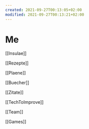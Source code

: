 ```yaml
---
created: 2021-09-27T00:13:05+02:00
modified: 2021-09-27T00:13:21+02:00
---
```


# Me

[[Insulae]]

[[Rezepte]]

[[Plaene]]

[[Buecher]]

[[Zitate]]

[[TechToImprove]]

[[Team]]

[[Games]]
